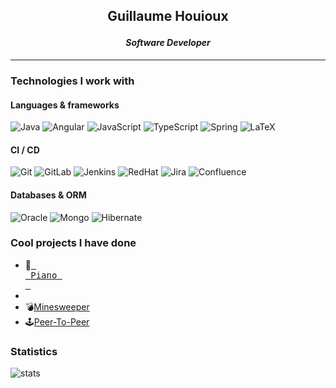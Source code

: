 ## <p align="center">Guillaume Houioux</p>
#### *<p align="center">Software Developer</p>*

---

### Technologies I work with
#### Languages & frameworks
![Java](https://img.shields.io/badge/Java-ED8B00?style=flat&logo=openjdk&logoColor=white)
![Angular](https://img.shields.io/badge/Angular-D6002F?style=flat&logo=angular&logoColor=white)
![JavaScript](https://img.shields.io/badge/JavaScript-F7DF1E?style=flat&logo=javascript&logoColor=black)
![TypeScript](https://img.shields.io/badge/TypeScript-2F74C0?style=flat&logo=typescript&logoColor=white)
![Spring](https://img.shields.io/badge/Spring-5CB230?style=flat&logo=spring&logoColor=white)
![LaTeX](https://img.shields.io/badge/-LaTeX-008080?style=flat&logo=latex&logoColor=white)

#### CI / CD
![Git](https://img.shields.io/badge/git-E84E31?style=flat&logo=git&logoColor=white)
![GitLab](https://img.shields.io/badge/GitLab-330F63?style=flat&logo=gitlab&logoColor=white)
![Jenkins](https://img.shields.io/badge/Jenkins-D24939?style=flat&logo=Jenkins&logoColor=white)
![RedHat](https://img.shields.io/badge/Red%20Hat-EE0000?style=flat&logo=redhat&logoColor=white)
![Jira](https://img.shields.io/badge/Jira-0052CC?style=flat&logo=Jira&logoColor=white)
![Confluence](https://img.shields.io/badge/confluence-0052CC?style=flat&logo=confluence&logoColor=white)

#### Databases & ORM
![Oracle](https://img.shields.io/badge/Oracle-F80000?style=flat&logo=oracle&logoColor=black)
![Mongo](https://img.shields.io/badge/MongoDB-4EA94B?style=flat&logo=mongodb&logoColor=white)
![Hibernate](https://img.shields.io/badge/Hibernate-59666C?style=flat&logo=Hibernate&logoColor=white)

### Cool projects I have done
- 🎹[<kbd> <br> Piano <br> </kbd>](https://gloubi-boulga.github.io/piano/)
- 
- 💣[Minesweeper](https://gloubi-boulga.github.io/minesweeper/)
- 🕹️[Peer-To-Peer](https://flying-butter-studio.itch.io/peer-to-peer)


### Statistics
![stats](https://github-profile-summary-cards.vercel.app/api/cards/profile-details?username=gloubi-boulga&theme=nord_dark)

